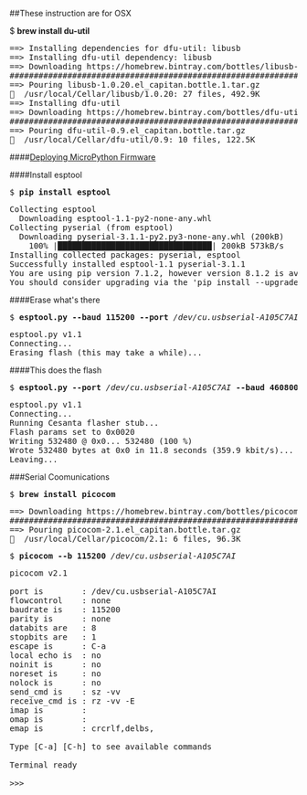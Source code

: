 ##These instruction are for OSX

$ <b>brew install du-util</b>
<pre>
==> Installing dependencies for dfu-util: libusb
==> Installing dfu-util dependency: libusb
==> Downloading https://homebrew.bintray.com/bottles/libusb-1.0.20.el_capitan.bottle.1.tar.gz
######################################################################## 100.0%
==> Pouring libusb-1.0.20.el_capitan.bottle.1.tar.gz
🍺  /usr/local/Cellar/libusb/1.0.20: 27 files, 492.9K
==> Installing dfu-util
==> Downloading https://homebrew.bintray.com/bottles/dfu-util-0.9.el_capitan.bottle.tar.gz
######################################################################## 100.0%
==> Pouring dfu-util-0.9.el_capitan.bottle.tar.gz
🍺  /usr/local/Cellar/dfu-util/0.9: 10 files, 122.5K
</pre>

####[Deploying MicroPython Firmware](http://docs.micropython.org/en/latest/esp8266/esp8266/tutorial/intro.html#deploying-the-firmware)

####Install esptool
<pre>
$ <b>pip install esptool</b>
</pre>
<pre>
Collecting esptool
  Downloading esptool-1.1-py2-none-any.whl
Collecting pyserial (from esptool)
  Downloading pyserial-3.1.1-py2.py3-none-any.whl (200kB)
    100% |████████████████████████████████| 200kB 573kB/s 
Installing collected packages: pyserial, esptool
Successfully installed esptool-1.1 pyserial-3.1.1
You are using pip version 7.1.2, however version 8.1.2 is available.
You should consider upgrading via the 'pip install --upgrade pip' command.
</pre>

####Erase what's there  
<pre>
$ <b>esptool.py --baud 115200 --port</b> <em>/dev/cu.usbserial-A105C7AI</em> <b>erase_flash</b>
</pre>
<pre>
esptool.py v1.1
Connecting...
Erasing flash (this may take a while)...
</pre>

####This does the flash  
<pre>
$ <b>esptool.py --port</b> <em>/dev/cu.usbserial-A105C7AI</em> <b>--baud 460800 write_flash --flash_size=8m 0</b> <em>~/downloads/esp8266-20160824-v1.8.3-43-g6562076.bin</em>  
</pre>
<pre>
esptool.py v1.1
Connecting...
Running Cesanta flasher stub...
Flash params set to 0x0020
Writing 532480 @ 0x0... 532480 (100 %)
Wrote 532480 bytes at 0x0 in 11.8 seconds (359.9 kbit/s)...
Leaving...
</pre>

###Serial Coomunications
<pre>
$ <b>brew install picocom</b>
</pre>
<pre>
==> Downloading https://homebrew.bintray.com/bottles/picocom-2.1.el_capitan.bottle.tar.gz
######################################################################## 100.0%
==> Pouring picocom-2.1.el_capitan.bottle.tar.gz
🍺  /usr/local/Cellar/picocom/2.1: 6 files, 96.3K
</pre>

<pre>
$ <b>picocom --b 115200</b> <em>/dev/cu.usbserial-A105C7AI</em>
</pre>
<pre>
picocom v2.1

port is        : /dev/cu.usbserial-A105C7AI
flowcontrol    : none
baudrate is    : 115200
parity is      : none
databits are   : 8
stopbits are   : 1
escape is      : C-a
local echo is  : no
noinit is      : no
noreset is     : no
nolock is      : no
send_cmd is    : sz -vv
receive_cmd is : rz -vv -E
imap is        : 
omap is        : 
emap is        : crcrlf,delbs,

Type [C-a] [C-h] to see available commands

Terminal ready

>>> 
</pre>
